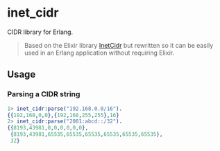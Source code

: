 # inet_cidr

CIDR library for Erlang.

> Based on the Elixir library [InetCidr](https://github.com/Cobenian/inet_cidr) 
but rewritten so it can be easily used in an Erlang application without 
requiring Elixir.

## Usage

### Parsing a CIDR string

```erlang
1> inet_cidr:parse("192.168.0.0/16").
{{192,168,0,0},{192,168,255,255},16}
2> inet_cidr:parse("2001:abcd::/32").
{{8193,43981,0,0,0,0,0,0},
 {8193,43981,65535,65535,65535,65535,65535,65535},
 32}
```
